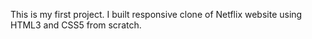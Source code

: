 This is my first project.
I built responsive clone of Netflix website using HTML3 and CSS5 from scratch.

